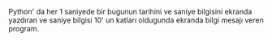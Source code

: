 Python' da her 1 saniyede bir bugunun tarihini ve saniye bilgisini ekranda yazdıran ve saniye bilgisi 10' un katları oldugunda ekranda bilgi mesajı veren program. 
